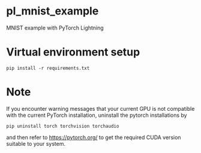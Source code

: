 # pl_mnist_example
MNIST example with PyTorch Lightning

# Virtual environment setup
```
pip install -r requirements.txt
```

# Note
If you encounter warning messages that your current GPU is not compatible with the current PyTorch installation, uninstall the pytorch installations by 
```
pip uninstall torch torchvision torchaudio
```
and then refer to https://pytorch.org/ to get the required CUDA version suitable to your system.
